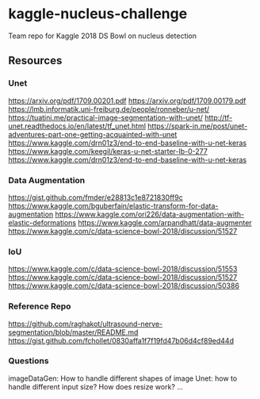 # kaggle-nucleus-challenge
Team repo for Kaggle 2018 DS Bowl on nucleus detection

## Resources

### Unet
https://arxiv.org/pdf/1709.00201.pdf
https://arxiv.org/pdf/1709.00179.pdf
https://lmb.informatik.uni-freiburg.de/people/ronneber/u-net/
https://tuatini.me/practical-image-segmentation-with-unet/
http://tf-unet.readthedocs.io/en/latest/tf_unet.html
https://spark-in.me/post/unet-adventures-part-one-getting-acquainted-with-unet
https://www.kaggle.com/drn01z3/end-to-end-baseline-with-u-net-keras
https://www.kaggle.com/keegil/keras-u-net-starter-lb-0-277
https://www.kaggle.com/drn01z3/end-to-end-baseline-with-u-net-keras

### Data Augmentation
https://gist.github.com/fmder/e28813c1e8721830ff9c
https://www.kaggle.com/bguberfain/elastic-transform-for-data-augmentation
https://www.kaggle.com/ori226/data-augmentation-with-elastic-deformations
https://www.kaggle.com/arpandhatt/data-augmenter
https://www.kaggle.com/c/data-science-bowl-2018/discussion/51527

### IoU
https://www.kaggle.com/c/data-science-bowl-2018/discussion/51553
https://www.kaggle.com/c/data-science-bowl-2018/discussion/51527
https://www.kaggle.com/c/data-science-bowl-2018/discussion/50386

### Reference Repo
https://github.com/raghakot/ultrasound-nerve-segmentation/blob/master/README.md
https://gist.github.com/fchollet/0830affa1f7f19fd47b06d4cf89ed44d

### Questions
imageDataGen: How to handle different shapes of image
Unet: how to handle different input size?
How does resize work?
...
